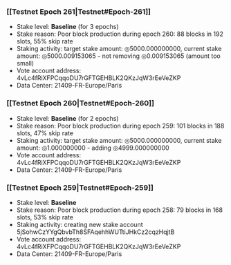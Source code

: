 ### [[Testnet Epoch 261|Testnet#Epoch-261]]
* Stake level: **Baseline** (for 3 epochs)
* Stake reason: Poor block production during epoch 260: 88 blocks in 192 slots, 55% skip rate
* Staking activity: target stake amount: ◎5000.000000000, current stake amount: ◎5000.009153065 - not removing ◎0.009153065 (amount too small)
* Vote account address: 4vLc4fRiXFPCqqoDU7rGFTGEHBLK2QKzJqW3rEeVeZKP
* Data Center: 21409-FR-Europe/Paris
### [[Testnet Epoch 260|Testnet#Epoch-260]]
* Stake level: **Baseline** (for 2 epochs)
* Stake reason: Poor block production during epoch 259: 101 blocks in 188 slots, 47% skip rate
* Staking activity: target stake amount: ◎5000.000000000, current stake amount: ◎1.000000000 - adding ◎4999.000000000
* Vote account address: 4vLc4fRiXFPCqqoDU7rGFTGEHBLK2QKzJqW3rEeVeZKP
* Data Center: 21409-FR-Europe/Paris
### [[Testnet Epoch 259|Testnet#Epoch-259]]
* Stake level: **Baseline**
* Stake reason: Poor block production during epoch 258: 79 blocks in 168 slots, 53% skip rate
* Staking activity: creating new stake account 5jSohwCzYYgQbvbTh8SFAqehhWUTtiJHkCz2cqzHqjtB
* Vote account address: 4vLc4fRiXFPCqqoDU7rGFTGEHBLK2QKzJqW3rEeVeZKP
* Data Center: 21409-FR-Europe/Paris